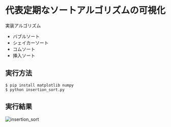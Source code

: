 # 代表定期なソートアルゴリズムの可視化

実装アルゴリズム
* バブルソート
* シェイカーソート
* コムソート
* 挿入ソート

## 実行方法

```
$ pip install matplotlib numpy
$ python insertion_sort.py
```

## 実行結果

![insertion_sort](https://user-images.githubusercontent.com/1732016/89115084-d0317b80-d4be-11ea-9065-4645e0a4e1d7.gif)

